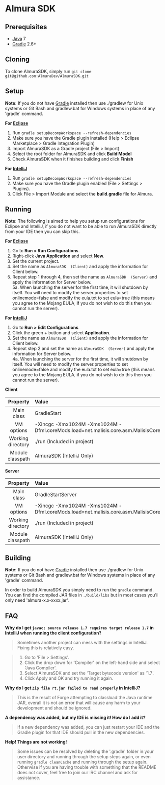 Almura SDK
=============

## Prerequisites
* [Java] 7
* [Gradle] 2.6+

## Cloning
To clone AlmuraSDK, simply run `git clone git@github.com:AlmuraDev/AlmuraSDK.git`

## Setup
__Note:__ If you do not have [Gradle] installed then use ./gradlew for Unix systems or Git Bash and gradlew.bat for Windows systems in place of any 'gradle' command.

__For [Eclipse]__  
  1. Run `gradle setupDecompWorkspace --refresh-dependencies`  
  2. Make sure you have the Gradle plugin installed (Help > Eclipse Marketplace > Gradle Integration Plugin)  
  3. Import AlmuraSDK as a Gradle project (File > Import)
  4. Select the root folder for AlmuraSDK  and click **Build Model**
  5. Check AlmuraSDK when it finishes building and click **Finish**

__For [IntelliJ]__  
  1. Run `gradle setupDecompWorkspace --refresh-dependencies`  
  2. Make sure you have the Gradle plugin enabled (File > Settings > Plugins).  
  3. Click File > Import Module and select the **build.gradle** file for Almura.

## Running
__Note:__ The following is aimed to help you setup run configurations for Eclipse and IntelliJ, if you do not want to be able to run AlmuraSDK  directly from your IDE then you can skip this.

__For [Eclipse]__  
  1. Go to **Run > Run Configurations**.  
  2. Right-click **Java Application** and select **New**.  
  3. Set the current project.  
  4. Set the name as `AlmuraSDK  (Client)` and apply the information for Client below.
  5. Repeat step 1 through 4, then set the name as `AlmuraSDK  (Server)` and apply the information for Server below.  
  5a. When launching the server for the first time, it will shutdown by itself. You will need to modify the server.properties to set onlinemode=false and modify the eula.txt to set eula=true (this means you agree to the Mojang EULA, if you do not wish to do this then you cannot run the server).


__For [IntelliJ]__  
  1. Go to **Run > Edit Configurations**.  
  2. Click the green + button and select **Application**.  
  3. Set the name as `AlmuraSDK  (Client)` and apply the information for Client below.  
  4. Repeat step 2 and set the name as `AlmuraSDK  (Server)` and apply the information for Server below.  
  4a. When launching the server for the first time, it will shutdown by itself. You will need to modify the server.properties to set onlinemode=false and modify the eula.txt to set eula=true (this means you agree to the Mojang EULA, if you do not wish to do this then you cannot run the server).

__Client__

|     Property      | Value                                                                                  |
|:-----------------:|:---------------------------------------------------------------------------------------|
|    Main class     | GradleStart                                                                            |
|    VM options     | -Xincgc -Xmx1024M -Xms1024M -Dfml.coreMods.load=net.malisis.core.asm.MalisisCorePlugin |
| Working directory | ./run (Included in project)                                                            |
| Module classpath  | AlmuraSDK  (IntelliJ Only)                                                             |

__Server__

|     Property      | Value                                                                                  |
|:-----------------:|:---------------------------------------------------------------------------------------|
|    Main class     | GradleStartServer                                                                      |
|    VM options     | -Xincgc -Xmx1024M -Xms1024M -Dfml.coreMods.load=net.malisis.core.asm.MalisisCorePlugin |
| Working directory | ./run (Included in project)                                                            |
| Module classpath  | AlmuraSDK  (IntelliJ Only)                                                             |


## Building
__Note:__ If you do not have [Gradle] installed then use ./gradlew for Unix systems or Git Bash and gradlew.bat for Windows systems in place of any 'gradle' command.

In order to build AlmuraSDK  you simply need to run the `gradle` command. You can find the compiled JAR files in `./build/libs` but in most cases you'll only need 'almura-x.x-xxxx.jar'.

## FAQ
__Why do I get `javac: source release 1.7 requires target release 1.7` in IntelliJ when running the client configuration?__
>Sometimes another project can mess with the settings in IntelliJ. Fixing this is relatively easy.

>1. Go to 'File > Settings'.
>2. Click the drop down for 'Compiler' on the left-hand side and select 'Java Compiler'.
>3. Select AlmuraSDK and set the 'Target bytecode version' as '1.7'.
>4. Click Apply and OK and try running it again.

__Why do I get `Zip file rt.jar failed to read properly` in IntelliJ?__
>This is the result of Forge attempting to classload the Java runtime JAR, overall it is not an error that will cause any harm to your development and should be ignored.

__A dependency was added, but my IDE is missing it! How do I add it?__
>If a new dependency was added, you can just restart your IDE and the Gradle plugin for that IDE should pull in the new dependencies.

__Help! Things are not working!__
>Some issues can be resolved by deleting the '.gradle' folder in your user directory and running through the setup steps again, or even running `gradle cleanCache` and running through the setup again. Otherwise if you are having trouble with something that the README does not cover, feel free to join our IRC channel and ask for assistance.

[Eclipse]: http://www.eclipse.org/
[Gradle]: http://www.gradle.org/
[IntelliJ]: http://www.jetbrains.com/idea/
[Java]: http://java.oracle.com/
